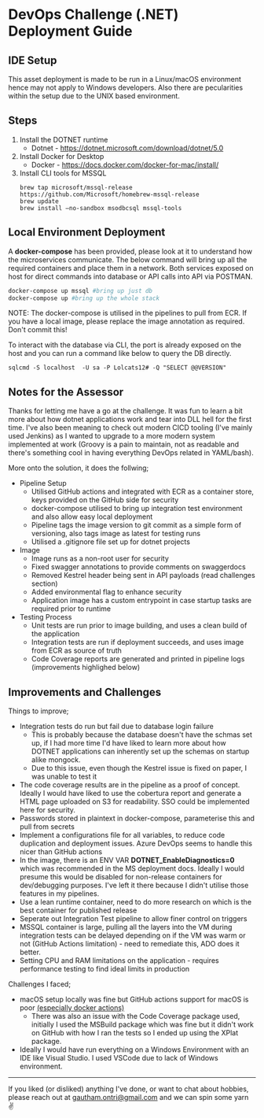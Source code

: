 # DevOps Challenge (.NET) Deployment Guide

## IDE Setup
This asset deployment is made to be run in a Linux/macOS environment hence may not apply to Windows developers. Also there are pecularities within the setup due to the UNIX based environment.
## Steps
1. Install the DOTNET runtime
    - Dotnet - https://dotnet.microsoft.com/download/dotnet/5.0
2. Install Docker for Desktop
    - Docker - https://docs.docker.com/docker-for-mac/install/
3. Install CLI tools for MSSQL
    ``` shell
    brew tap microsoft/mssql-release https://github.com/Microsoft/homebrew-mssql-release
    brew update
    brew install –no-sandbox msodbcsql mssql-tools
    ```

## Local Environment Deployment
A **docker-compose** has been provided, please look at it to understand how the microservices communicate. The below command will bring up all the required containers and place them in a network. Both services exposed on host for direct commands into database or API calls into API via POSTMAN.
```bash
docker-compose up mssql #bring up just db
docker-compose up #bring up the whole stack
```
NOTE: The docker-compose is utilised in the pipelines to pull from ECR. If you have a local image, please replace the image annotation as required. Don't commit this!

To interact with the database via CLI, the port is already exposed on the host and you can run a command like below to query the DB directly.
``` basg
sqlcmd -S localhost  -U sa -P Lolcats12# -Q "SELECT @@VERSION"
```

## Notes for the Assessor
Thanks for letting me have a go at the challenge. It was fun to learn a bit more about how dotnet applications work and tear into DLL hell for the first time. I've also been meaning to check out modern CICD tooling (I've mainly used Jenkins) as I wanted to upgrade to a more modern system implemented at work (Groovy is a pain to maintain, not as readable and there's something cool in having everything DevOps related in YAML/bash).

More onto the solution, it does the follwing;
- Pipeline Setup
    - Utilised GitHub actions and integrated with ECR as a container store, keys provided on the GitHub side for security
    - docker-compose utilised to bring up integration test environment and also allow easy local deployment
    - Pipeline tags the image version to git commit as a simple form of versioning, also tags image as latest for testing runs
    - Utilised a .gitignore file set up for dotnet projects
- Image
    - Image runs as a non-root user for security
    - Fixed swagger annotations to provide comments on swaggerdocs
    - Removed Kestrel header being sent in API payloads (read challenges section)
    - Added environmental flag to enhance security
    - Application image has a custom entrypoint in case startup tasks are required prior to runtime
- Testing Process
    - Unit tests are run prior to image building, and uses a clean build of the application
    - Integration tests are run if deployment succeeds, and uses image from ECR as source of truth
    - Code Coverage reports are generated and printed in pipeline logs (improvements highlighed below)

## Improvements and Challenges
Things to improve;
- Integration tests do run but fail due to database login failure
    - This is probably because the database doesn't have the schmas set up, if I had more time I'd have liked to learn more about how DOTNET applications can inherently set up the schemas on startup alike mongock.
    - Due to this issue, even though the Kestrel issue is fixed on paper, I was unable to test it
- The code coverage results are in the pipeline as a proof of concept. Ideally I would have liked to use the cobertura report and generate a HTML page uploaded on S3 for readability. SSO could be implemented here for security. 
- Passwords stored in plaintext in docker-compose, parameterise this and pull from secrets
- Implement a configurations file for all variables, to reduce code duplication and deployment issues. Azure DevOps seems to handle this nicer than GitHub actions
- In the image, there is an ENV VAR **DOTNET_EnableDiagnostics=0** which was recommended in the MS deployment docs. Ideally I would presume this would be disabled for non-release containers for dev/debugging purposes. I've left it there because I didn't utilise those features in my pipelines.
- Use a lean runtime container, need to do more research on which is the best container for published release
- Seperate out Integration Test pipeline to allow finer control on triggers
- MSSQL container is large, pulling all the layers into the VM during integration tests can be delayed depending on if the VM was warm or not (GitHub Actions limitation) - need to remediate this, ADO does it better.
- Setting CPU and RAM limitations on the application - requires performance testing to find ideal limits in production

Challenges I faced;
- macOS setup locally was fine but GitHub actions support for macOS is poor [(especially docker actions)](https://github.com/actions/runner/issues/715)
    - There was also an issue with the Code Coverage package used, initially I used the MSBuild package which was fine but it didn't work on GitHub with how I ran the tests so I ended up using the XPlat package.
- Ideally I would have run everything on a Windows Environment with an IDE like Visual Studio. I used VSCode due to lack of Windows environment.


---
If you liked (or disliked) anything I've done, or want to chat about hobbies, please reach out at gautham.ontri@gmail.com and we can spin some yarn ✌️